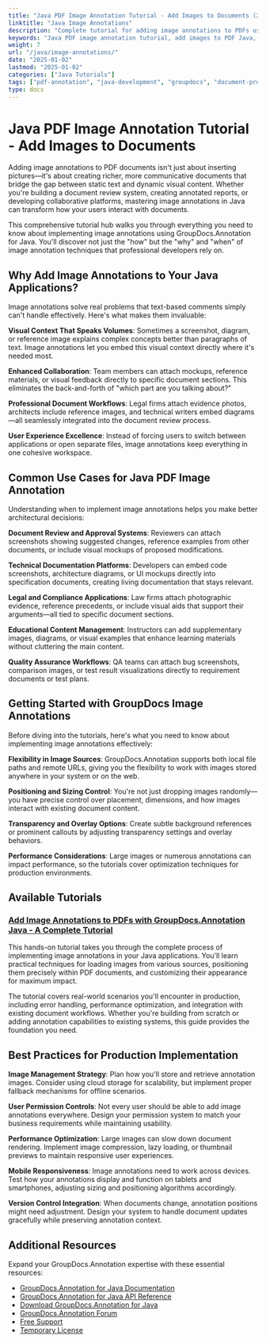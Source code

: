 ```yaml
---
title: "Java PDF Image Annotation Tutorial - Add Images to Documents (2025 Guide)"
linktitle: "Java Image Annotations"
description: "Complete tutorial for adding image annotations to PDFs using Java. Learn GroupDocs.Annotation techniques with practical code examples and best practices."
keywords: "Java PDF image annotation tutorial, add images to PDF Java, PDF annotation with images, GroupDocs Java tutorial, Java library add images to PDF documents"
weight: 7
url: "/java/image-annotations/"
date: "2025-01-02"
lastmod: "2025-01-02"
categories: ["Java Tutorials"]
tags: ["pdf-annotation", "java-development", "groupdocs", "document-processing"]
type: docs
---
```

# Java PDF Image Annotation Tutorial - Add Images to Documents

Adding image annotations to PDF documents isn't just about inserting pictures—it's about creating richer, more communicative documents that bridge the gap between static text and dynamic visual content. Whether you're building a document review system, creating annotated reports, or developing collaborative platforms, mastering image annotations in Java can transform how your users interact with documents.

This comprehensive tutorial hub walks you through everything you need to know about implementing image annotations using GroupDocs.Annotation for Java. You'll discover not just the "how" but the "why" and "when" of image annotation techniques that professional developers rely on.

## Why Add Image Annotations to Your Java Applications?

Image annotations solve real problems that text-based comments simply can't handle effectively. Here's what makes them invaluable:

**Visual Context That Speaks Volumes**: Sometimes a screenshot, diagram, or reference image explains complex concepts better than paragraphs of text. Image annotations let you embed this visual context directly where it's needed most.

**Enhanced Collaboration**: Team members can attach mockups, reference materials, or visual feedback directly to specific document sections. This eliminates the back-and-forth of "which part are you talking about?"

**Professional Document Workflows**: Legal firms attach evidence photos, architects include reference images, and technical writers embed diagrams—all seamlessly integrated into the document review process.

**User Experience Excellence**: Instead of forcing users to switch between applications or open separate files, image annotations keep everything in one cohesive workspace.

## Common Use Cases for Java PDF Image Annotation

Understanding when to implement image annotations helps you make better architectural decisions:

**Document Review and Approval Systems**: Reviewers can attach screenshots showing suggested changes, reference examples from other documents, or include visual mockups of proposed modifications.

**Technical Documentation Platforms**: Developers can embed code screenshots, architecture diagrams, or UI mockups directly into specification documents, creating living documentation that stays relevant.

**Legal and Compliance Applications**: Law firms attach photographic evidence, reference precedents, or include visual aids that support their arguments—all tied to specific document sections.

**Educational Content Management**: Instructors can add supplementary images, diagrams, or visual examples that enhance learning materials without cluttering the main content.

**Quality Assurance Workflows**: QA teams can attach bug screenshots, comparison images, or test result visualizations directly to requirement documents or test plans.

## Getting Started with GroupDocs Image Annotations

Before diving into the tutorials, here's what you need to know about implementing image annotations effectively:

**Flexibility in Image Sources**: GroupDocs.Annotation supports both local file paths and remote URLs, giving you the flexibility to work with images stored anywhere in your system or on the web.

**Positioning and Sizing Control**: You're not just dropping images randomly—you have precise control over placement, dimensions, and how images interact with existing document content.

**Transparency and Overlay Options**: Create subtle background references or prominent callouts by adjusting transparency settings and overlay behaviors.

**Performance Considerations**: Large images or numerous annotations can impact performance, so the tutorials cover optimization techniques for production environments.

## Available Tutorials

### [Add Image Annotations to PDFs with GroupDocs.Annotation Java - A Complete Tutorial](./annotate-pdfs-java-groupdocs-image-annotations/)

This hands-on tutorial takes you through the complete process of implementing image annotations in your Java applications. You'll learn practical techniques for loading images from various sources, positioning them precisely within PDF documents, and customizing their appearance for maximum impact.

The tutorial covers real-world scenarios you'll encounter in production, including error handling, performance optimization, and integration with existing document workflows. Whether you're building from scratch or adding annotation capabilities to existing systems, this guide provides the foundation you need.

## Best Practices for Production Implementation

**Image Management Strategy**: Plan how you'll store and retrieve annotation images. Consider using cloud storage for scalability, but implement proper fallback mechanisms for offline scenarios.

**User Permission Controls**: Not every user should be able to add image annotations everywhere. Design your permission system to match your business requirements while maintaining usability.

**Performance Optimization**: Large images can slow down document rendering. Implement image compression, lazy loading, or thumbnail previews to maintain responsive user experiences.

**Mobile Responsiveness**: Image annotations need to work across devices. Test how your annotations display and function on tablets and smartphones, adjusting sizing and positioning algorithms accordingly.

**Version Control Integration**: When documents change, annotation positions might need adjustment. Design your system to handle document updates gracefully while preserving annotation context.

## Additional Resources

Expand your GroupDocs.Annotation expertise with these essential resources:

- [GroupDocs.Annotation for Java Documentation](https://docs.groupdocs.com/annotation/java/)
- [GroupDocs.Annotation for Java API Reference](https://reference.groupdocs.com/annotation/java/)
- [Download GroupDocs.Annotation for Java](https://releases.groupdocs.com/annotation/java/)
- [GroupDocs.Annotation Forum](https://forum.groupdocs.com/c/annotation)
- [Free Support](https://forum.groupdocs.com/)
- [Temporary License](https://purchase.groupdocs.com/temporary-license/)
